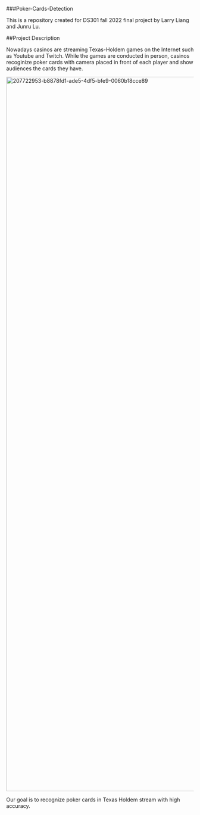 ###Poker-Cards-Detection

This is a repository created for DS301 fall 2022 final project by Larry Liang and Junru Lu.

##Project Description

Nowadays casinos are streaming Texas-Holdem games on the Internet such as Youtube and Twitch. While the games are conducted in person, casinos recoginize poker cards with camera placed in front of each player and show audiences the cards they have.

<img width="1920" alt="207722953-b8878fd1-ade5-4df5-bfe9-0060b18cce89" src="https://user-images.githubusercontent.com/90345344/208335204-c5cd0f7d-2ff2-4c7f-9649-774392f2aa67.png">


Our goal is to recognize poker cards in Texas Holdem stream with high accuracy.
